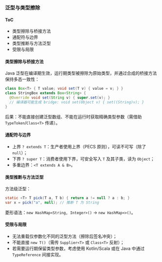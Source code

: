 ### 泛型与类型擦除

#### ToC

- 类型擦除与桥接方法
- 通配符与边界
- 类型推断与方法泛型
- 受限与局限

#### 类型擦除与桥接方法

Java 泛型在编译期生效，运行期类型被擦除为原始类型，并通过合成的桥接方法保持多态一致性：

```java
class Box<T> { T value; void set(T v) { value = v; } }
class StringBox extends Box<String> {
  @Override void set(String v) { super.set(v); }
  // 编译器可能生成 bridge: void set(Object v) { set((String)v); }
}
```

后果：不能直接创建泛型数组、不能在运行时获取精确类型参数（需借助 `TypeToken`/`Class<T>` 传递）。

#### 通配符与边界

- 上界 `? extends T`：生产者使用上界（PECS 原则），可读不可写（除了 `null`）；
- 下界 `? super T`：消费者使用下界，可安全写入 `T` 及其子类，读为 `Object`；
- 多重边界：`<T extends A & B>`。

#### 类型推断与方法泛型

方法级泛型：

```java
static <T> T pick(T a, T b) { return a != null ? a : b; }
var x = pick("a", null); // 推断 T 为 String
```

菱形语法：`new HashMap<String, Integer>()` → `new HashMap<>()`。

#### 受限与局限

- 无法重载仅参数化不同的泛型方法（擦除后签名冲突）；
- 不能直接 `new T()`（需传 `Supplier<T>` 或 `Class<T>` 反射）；
- 若需要运行期保留类型参数，考虑使用 Kotlin/Scala 或在 Java 中通过 `TypeReference` 间接实现。

